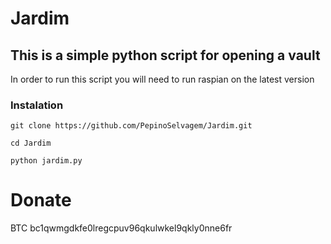 # Jardim
## This is a simple python script for opening a vault
In order to run this script you will need to run raspian on the latest version
### Instalation
```
git clone https://github.com/PepinoSelvagem/Jardim.git
```
```
cd Jardim
```
```
python jardim.py
```
# Donate
BTC bc1qwmgdkfe0lregcpuv96qkulwkel9qkly0nne6fr
